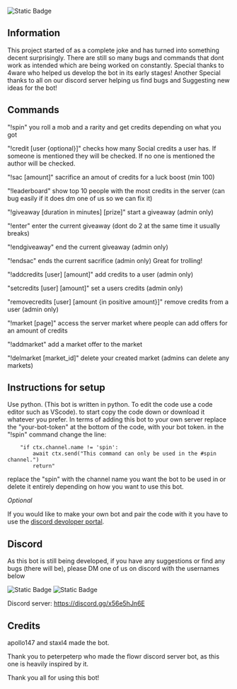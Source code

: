 ![Static Badge](https://img.shields.io/badge/Version_Alpha_1.0.0-blue)

## Information
This project started of as a complete joke and has turned into something decent surprisingly. 
There are still so many bugs and commands that dont work as intended which are being worked on constantly. 
Special thanks to 4ware who helped us develop the bot in its early stages! 
Another Special thanks to all on our discord server helping us find bugs and Suggesting new ideas for the bot!

## Commands
"!spin" you roll a mob and a rarity and get credits depending on what you got

"!credit [user {optional}]" checks how many Social credits a user has. If someone is mentioned they will be checked. If no one is mentioned the author will be checked.

"!sac [amount]" sacrifice an amout of credits for a luck boost (min 100)

"!leaderboard" show top 10 people with the most credits in the server (can bug easily if it does dm one of us so we can fix it)

"!giveaway [duration in minutes] [prize]" start a giveaway (admin only)

"!enter" enter the current giveaway (dont do 2 at the same time it usually breaks)
    
"!endgiveaway" end the current giveaway (admin only)
    
"!endsac" ends the current sacrifice (admin only) Great for trolling!

"!addcredits [user] [amount]" add credits to a user (admin only)

"setcredits [user] [amount]" set a users credits (admin only)

"removecredits [user] [amount {in positive amount}]" remove credits from a user (admin only)

"!market [page]" access the server market where people can add offers for an amount of credits

"!addmarket" add a market offer to the market

"!delmarket [market_id]" delete your created market (admins can delete any markets)

## Instructions for setup
Use python. (This bot is written in python. To edit the code use a code editor such as VScode).
to start copy the code down or download it whatever you prefer.
In terms of adding this bot to your own server replace the "your-bot-token" at the bottom of the code, with your bot token. in the "!spin" command change the line:

```
    "if ctx.channel.name != 'spin':
        await ctx.send("This command can only be used in the #spin channel.")
        return" 
```

replace the "spin" with the channel name you want the bot to be used in or delete it entirely depending on how you want to use this bot.

*Optional*

If you would like to make your own bot and pair the code with it you have to use the [discord devoloper portal](https://discord.com/developers).

## Discord
As this bot is still being developed, if you have any suggestions or find any bugs (there will be), please DM one of us on discord with the usernames below

![Static Badge](https://img.shields.io/badge/Discord-_apollo147-blue?style=plastic&labelColor=%23000000)
![Static Badge](https://img.shields.io/badge/Discord-_staxlflorr-blue?style=plastic&labelColor=%23000000) 

Discord server: https://discord.gg/x56e5hJn6E 

## Credits 
apollo147 and staxl4 made the bot.

Thank you to peterpeterp who made the flowr discord server bot, as this one is heavily inspired by it.

Thank you all for using this bot!
